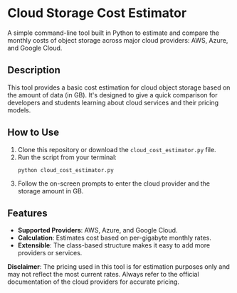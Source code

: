 # Cloud Storage Cost Estimator

A simple command-line tool built in Python to estimate and compare the monthly costs of object storage across major cloud providers: AWS, Azure, and Google Cloud.

## Description

This tool provides a basic cost estimation for cloud object storage based on the amount of data (in GB). It's designed to give a quick comparison for developers and students learning about cloud services and their pricing models.

## How to Use

1.  Clone this repository or download the `cloud_cost_estimator.py` file.
2.  Run the script from your terminal:
    ```
    python cloud_cost_estimator.py
    ```
3.  Follow the on-screen prompts to enter the cloud provider and the storage amount in GB.

## Features

-   **Supported Providers**: AWS, Azure, and Google Cloud.
-   **Calculation**: Estimates cost based on per-gigabyte monthly rates.
-   **Extensible**: The class-based structure makes it easy to add more providers or services.

**Disclaimer**: The pricing used in this tool is for estimation purposes only and may not reflect the most current rates. Always refer to the official documentation of the cloud providers for accurate pricing.
